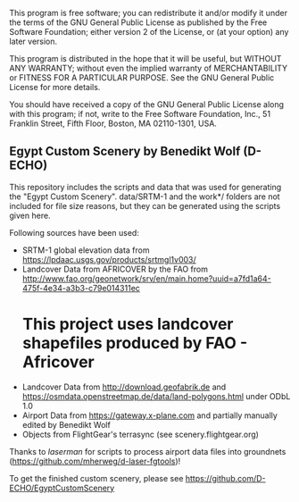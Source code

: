 This program is free software; you can redistribute it and/or
modify it under the terms of the GNU General Public License
as published by the Free Software Foundation; either version 2
of the License, or (at your option) any later version.

This program is distributed in the hope that it will be useful,
but WITHOUT ANY WARRANTY; without even the implied warranty of
MERCHANTABILITY or FITNESS FOR A PARTICULAR PURPOSE.  See the
GNU General Public License for more details.

You should have received a copy of the GNU General Public License
along with this program; if not, write to the Free Software
Foundation, Inc., 51 Franklin Street, Fifth Floor, Boston, MA  02110-1301, USA.
 
## Egypt Custom Scenery by Benedikt Wolf (D-ECHO)

This repository includes the scripts and data that was used for generating the "Egypt Custom Scenery". data/SRTM-1 and the work*/ folders are not included for file size reasons, but they can be generated using the scripts given here.

Following sources have been used:

* SRTM-1 global elevation data from https://lpdaac.usgs.gov/products/srtmgl1v003/ 
* Landcover Data from AFRICOVER by the FAO from http://www.fao.org/geonetwork/srv/en/main.home?uuid=a7fd1a64-475f-4e34-a3b3-c79e014311ec 
	# This project uses landcover shapefiles produced by FAO - Africover
* Landcover Data from http://download.geofabrik.de and https://osmdata.openstreetmap.de/data/land-polygons.html under ODbL 1.0
* Airport Data from https://gateway.x-plane.com and partially manually edited by Benedikt Wolf
* Objects from FlightGear's terrasync (see scenery.flightgear.org)

Thanks to _laserman_ for scripts to process airport data files into groundnets (https://github.com/mherweg/d-laser-fgtools)!

To get the finished custom scenery, please see https://github.com/D-ECHO/EgyptCustomScenery
